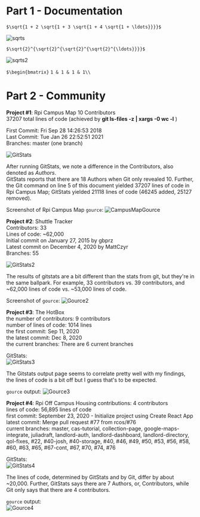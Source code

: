 # Part 1 - Documentation  
``` $\sqrt{1 + 2 \sqrt{1 + 3 \sqrt{1 + 4 \sqrt{1 + \ldots}}}}$ ```  
  
![sqrts](/labs/lab-03/images/latex1.png)

```$\sqrt{2}^{\sqrt{2}^{\sqrt{2}^{\sqrt{2}^{\ldots}}}}$```  
  
![sqrts2](/labs/lab-03/images/latex2.png)

``` $\begin{bmatrix} ```
``` 1 & 1 & 1 & 1\\ ```
 

# Part 2 - Community 

**Project #1**: Rpi Campus Map
10 Contributors  
37207 total lines of code (achieved by **git ls-files -z | xargs -0 wc -l** )

First Commit: Fri Sep 28 14:26:53 2018  
Last Commit: Tue Jan 26 22:52:51 2021  
Branches: master (one branch)  

![GitStats](/labs/lab-03/images/gitstats.png)

After running GitStats, we note a difference in the Contributors, also denoted as *Authors*.  
GitStats reports that there are 18 Authors when Git only revealed 10. Further, the Git
command on line 5 of this document yielded 37207 lines of code in Rpi Campus Map; GitStats
yielded 21118 lines of code (46245 added, 25127 removed).

Screenshot of Rpi Campus Map `gource`:
![CampusMapGource](/labs/lab-03/images/gource.png)

**Project #2**: Shuttle Tracker  
Contributors: 33  
Lines of code: ~62,000  
Initial commit on January 27, 2015 by gbprz  
Latest commit on December 4, 2020 by MattCzyr  
Branches: 55  

![GitStats2](/labs/lab-03/images/shuttletrackerstats.png)

The results of gitstats are a bit different than the stats from git, but they're in the same ballpark. For example, 33 contributors vs. 39 contributors, and ~62,000 lines of code vs. ~53,000 lines of code.

Screenshot of `gource`:
![Gource2](/labs/lab-03/images/shuttletrackergource.png)

**Project #3**: The HotBox  
the number of contributors: 9 contributors  
number of lines of code: 1014 lines  
the first commit: Sep 11, 2020  
the latest commit: Dec 8, 2020  
the current branches: There are 6 current branches  

GitStats:  
![GitStats3](/labs/lab-03/images/hotboxstats.png)

The Gitstats output page seems to correlate pretty well with my findings, the lines of code is a bit off but I guess that's to be expected.

`gource` output:
![Gource3](/labs/lab-03/images/hotboxgource.png)  

**Project #4**: Rpi Off Campus Housing
contributions: 4 contributors  
lines of code: 56,895 lines of code  
first commit: September 23, 2020 - Initialize project using Create React App  
latest commit: Merge pull request #77 from rcos/#76  
current branches: master, cas-tutorial, collection-page, google-maps-integrate, juliadraft, landlord-auth, landlord-dashboard, landlord-directory, qol-fixes, #22, #40-josh, #40-storage, #40, #46, #49, #50, #53, #56, #58, #60, #63, #65, #67-cont, #67, #70, #74, #76  

GitStats:  
![GitStats4](/labs/lab-03/images/campusstats.png)

The lines of code, determined by GitStats and by Git, differ by about ~20,000. Further, GitStats says there are 7 Authors, or, Contributors, while
Git only says that there are 4 contributors.  

`gource` output:  
![Gource4](/labs/lab-03/images/campusgource.png)

